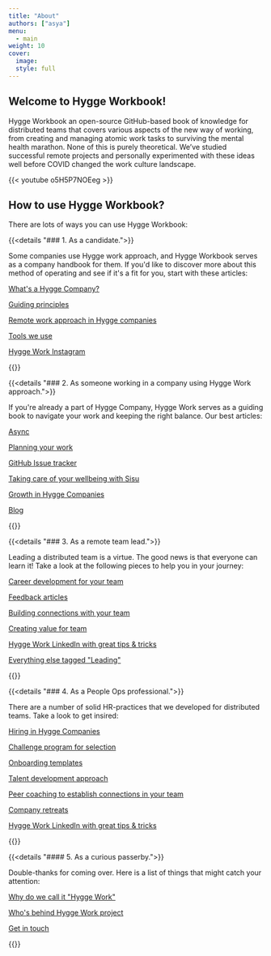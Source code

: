 ```yaml
---
title: "About"
authors: ["asya"]
menu:
  - main
weight: 10
cover:
  image:
  style: full
---
```


## Welcome to Hygge Workbook!

Hygge Workbook an open-source GitHub-based book of knowledge for distributed teams that covers various aspects of the new way of working, from creating and managing atomic work tasks to surviving the mental health marathon. None of this is purely theoretical. We’ve studied successful remote projects and personally experimented with these ideas well before COVID changed the work culture landscape.

{{< youtube o5H5P7NOEeg >}}

## How to use Hygge Workbook?

There are lots of ways you can use Hygge Workbook:

{{<details "### 1. As a candidate.">}}

Some companies use Hygge work approach, and Hygge Workbook serves as a company handbook for them. If you'd like to discover more about this method of operating and see if it's a fit for you, start with these articles:

[What's a Hygge Company?](https://hygge.work/hygge-work/)

[Guiding principles](https://hygge.work/guiding-principles/)

[Remote work approach in Hygge companies](https://hygge.work/remote-work/)

[Tools we use](chttps://hygge.work/tools/)

[Hygge Work Instagram](https://www.instagram.com/hygge.work/)

{{</details>}}

{{<details "### 2. As someone working in a company using Hygge Work approach.">}}

If you're already a part of Hygge Company, Hygge Work serves as a guiding book to navigate your work and keeping the right balance. Our best articles:

[Async](https://hygge.work/communication/async/)

[Planning your work](https://hygge.work/remote-work/planning/)

[GitHub Issue tracker](https://hygge.work/github/issue-tracker/)

[Taking care of your wellbeing with Sisu](https://hygge.work/sisu/)

[Growth in Hygge Companies](https://hygge.work/growing/personal-growth/)

[Blog](https://hygge.work/blog/)

{{</details>}}

{{<details "### 3. As a remote team lead.">}}

Leading a distributed team is a virtue. The good news is that everyone can learn it! Take a look at the following pieces to help you in your journey:

[Career development for your team](https://hygge.work/growing/career-development/)

[Feedback articles](https://hygge.work/tags/feedback/)

[Building connections with your team](https://hygge.work/blog/in-depth/)

[Creating value for team](https://hygge.work/blog/anchors/)

[Hygge Work LinkedIn with great tips & tricks ](https://www.linkedin.com/company/hyggework)

[Everything else tagged "Leading"](https://hygge.work/tags/leading/)

{{</details>}}

{{<details "### 4. As a People Ops professional.">}}

There are a number of solid HR-practices that we developed for distributed teams. Take a look to get insired:

[Hiring in Hygge Companies](https://hygge.work/growing/)

[Challenge program for selection](https://hygge.work/growing/challenge-program/)

[Onboarding templates](https://hygge.work/growing/onboarding/)

[Talent development approach](https://hygge.work/growing/career-development/)

[Peer coaching to establish connections in your team](https://hygge.work/communication/peer-coaching/)

[Company retreats](https://hygge.work/blog/workation-how-to/)

[Hygge Work LinkedIn with great tips & tricks ](https://www.linkedin.com/company/hyggework)

{{</details>}}

{{<details "#### 5. As a curious passerby.">}}

Double-thanks for coming over. Here is a list of things that might catch your attention:

[Why do we call it "Hygge Work"](https://hygge.work/hygge-work/)

[Who's behind Hygge Work project](https://hygge.work/team/)

[Get in touch](mailto:hello@hygge.work)

{{</details>}}

